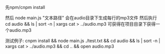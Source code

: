先npm/cnpm install

然后 node main.js "文本路径"
会在audio目录下生成每行的mp3文件
然后执行 cd audio && ls | sort -n | xargs cat > ../audio.mp3
可获得在项目目录下获得一个audio.mp3

测试例子:
cnpm install && node main.js ./test.txt && cd audio && ls | sort -n | xargs cat > ../audio.mp3 && cd .. && open audio.mp3
